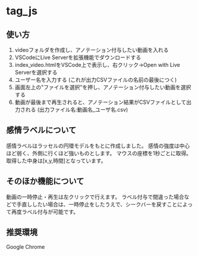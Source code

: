 # tag_js
 
## 使い方
1. videoフォルダを作成し、アノテーション付与したい動画を入れる
2. VSCodeにLive Serverを拡張機能でダウンロードする
3. index_video.htmlをVSCode上で表示し、右クリック→Open with Live Serverを選択する
4. ユーザー名を入力する (これが出力CSVファイルの名前の最後につく)
5. 画面左上の"ファイルを選択"を押し、アノテーション付与したい動画を選択する
6. 動画が最後まで再生されると、アノテーション結果がCSVファイルとして出力される (出力ファイル名:動画名_ユーザ名.csv)

## 感情ラベルについて
感情ラベルはラッセルの円環モデルをもとに作成しました。
感情の強度は中心ほど弱く、外側に行くほど強いものとします。
マウスの座標を1秒ごとに取得。取得した中身は[x,y,時間]となっています。

## そのほか機能について
動画の一時停止・再生は左クリックで行えます。
ラベル付与で間違った場合などで手直ししたい場合は、一時停止をしたうえで、シークバーを戻すことによって再度ラベル付与が可能です。


## 推奨環境
Google Chrome